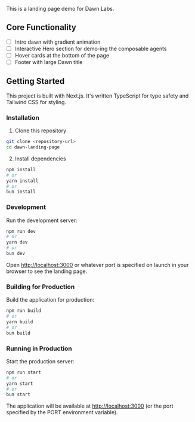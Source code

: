 This is a landing page demo for Dawn Labs.

## Core Functionality

- [ ] Intro dawn with gradient animation
- [ ] Interactive Hero section for demo-ing the composable agents
- [ ] Hover cards at the bottom of the page
- [ ] Footer with large Dawn title

## Getting Started

This project is built with Next.js. It's written TypeScript for type safety and Tailwind CSS for styling.

### Installation

1. Clone this repository

```bash
git clone <repository-url>
cd dawn-landing-page
```

2. Install dependencies

```bash
npm install
# or
yarn install
# or
bun install
```

### Development

Run the development server:

```bash
npm run dev
# or
yarn dev
# or
bun dev
```

Open [http://localhost:3000](http://localhost:3000) or whatever port is specified on launch in your browser to see the landing page.

### Building for Production

Build the application for production:

```bash
npm run build
# or
yarn build
# or
bun build
```

### Running in Production

Start the production server:

```bash
npm run start
# or
yarn start
# or
bun start
```

The application will be available at [http://localhost:3000](http://localhost:3000) (or the port specified by the PORT environment variable).

